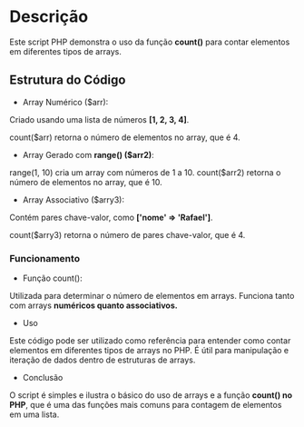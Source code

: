 # Descrição

Este script PHP demonstra o uso da função **count()** para contar elementos em diferentes tipos de arrays.

## Estrutura do Código

-   Array Numérico ($arr):

Criado usando uma lista de números **[1, 2, 3, 4]**.

count($arr) retorna o número de elementos no array, que é 4.

-   Array Gerado com **range() ($arr2)**:

range(1, 10) cria um array com números de 1 a 10.
count($arr2) retorna o número de elementos no array, que é 10.

-   Array Associativo ($arry3):

Contém pares chave-valor, como **['nome' => 'Rafael']**.

count($arry3) retorna o número de pares chave-valor, que é 4.

### Funcionamento

-   Função count():

Utilizada para determinar o número de elementos em arrays.
Funciona tanto com arrays **numéricos quanto associativos.**

-   Uso

Este código pode ser utilizado como referência para entender como contar elementos em diferentes tipos de arrays no PHP. É útil para manipulação e iteração de dados dentro de estruturas de arrays.

-   Conclusão

O script é simples e ilustra o básico do uso de arrays e a função **count() no PHP**, que é uma das funções mais comuns para contagem de elementos em uma lista.
